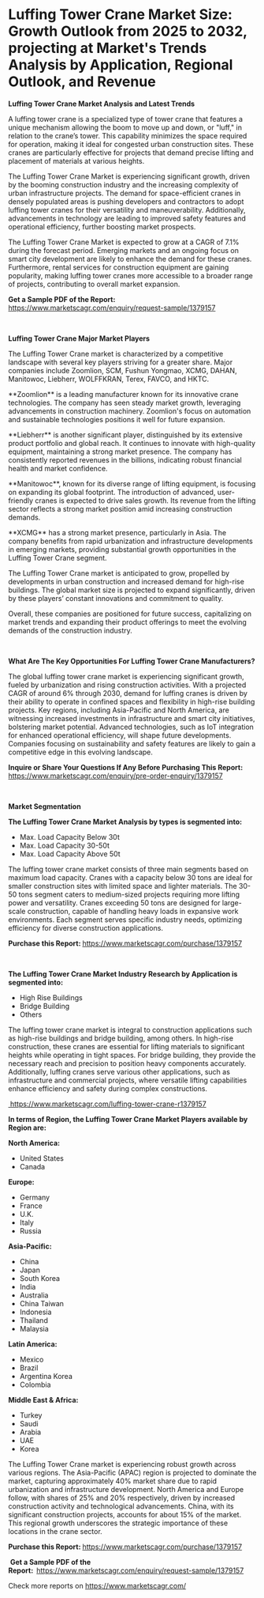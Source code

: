 <p><h1>Luffing Tower Crane Market Size: Growth Outlook from 2025 to 2032, projecting at Market's Trends Analysis by Application, Regional Outlook, and Revenue</h1></p><p><strong>Luffing Tower Crane Market Analysis and Latest Trends</strong></p>
<p><p>A luffing tower crane is a specialized type of tower crane that features a unique mechanism allowing the boom to move up and down, or "luff," in relation to the crane’s tower. This capability minimizes the space required for operation, making it ideal for congested urban construction sites. These cranes are particularly effective for projects that demand precise lifting and placement of materials at various heights.</p><p>The Luffing Tower Crane Market is experiencing significant growth, driven by the booming construction industry and the increasing complexity of urban infrastructure projects. The demand for space-efficient cranes in densely populated areas is pushing developers and contractors to adopt luffing tower cranes for their versatility and maneuverability. Additionally, advancements in technology are leading to improved safety features and operational efficiency, further boosting market prospects.</p><p>The Luffing Tower Crane Market is expected to grow at a CAGR of 7.1% during the forecast period. Emerging markets and an ongoing focus on smart city development are likely to enhance the demand for these cranes. Furthermore, rental services for construction equipment are gaining popularity, making luffing tower cranes more accessible to a broader range of projects, contributing to overall market expansion.</p></p>
<p><strong>Get a Sample PDF of the Report:&nbsp;</strong> <a href="https://www.marketscagr.com/enquiry/request-sample/1379157?utm_campaign=2998&utm_medium=2&utm_source=Github&utm_content=ia&utm_term=08042025&utm_id=luffing-tower-crane">https://www.marketscagr.com/enquiry/request-sample/1379157</a></p>
<p>&nbsp;</p>
<p><strong>Luffing Tower Crane Major Market Players</strong></p>
<p><p>The Luffing Tower Crane market is characterized by a competitive landscape with several key players striving for a greater share. Major companies include Zoomlion, SCM, Fushun Yongmao, XCMG, DAHAN, Manitowoc, Liebherr, WOLFFKRAN, Terex, FAVCO, and HKTC.</p><p>**Zoomlion** is a leading manufacturer known for its innovative crane technologies. The company has seen steady market growth, leveraging advancements in construction machinery. Zoomlion's focus on automation and sustainable technologies positions it well for future expansion.</p><p>**Liebherr** is another significant player, distinguished by its extensive product portfolio and global reach. It continues to innovate with high-quality equipment, maintaining a strong market presence. The company has consistently reported revenues in the billions, indicating robust financial health and market confidence.</p><p>**Manitowoc**, known for its diverse range of lifting equipment, is focusing on expanding its global footprint. The introduction of advanced, user-friendly cranes is expected to drive sales growth. Its revenue from the lifting sector reflects a strong market position amid increasing construction demands.</p><p>**XCMG** has a strong market presence, particularly in Asia. The company benefits from rapid urbanization and infrastructure developments in emerging markets, providing substantial growth opportunities in the Luffing Tower Crane segment.</p><p>The Luffing Tower Crane market is anticipated to grow, propelled by developments in urban construction and increased demand for high-rise buildings. The global market size is projected to expand significantly, driven by these players’ constant innovations and commitment to quality.</p><p>Overall, these companies are positioned for future success, capitalizing on market trends and expanding their product offerings to meet the evolving demands of the construction industry.</p></p>
<p>&nbsp;</p>
<p><strong>What Are The Key Opportunities For Luffing Tower Crane Manufacturers?</strong></p>
<p><p>The global luffing tower crane market is experiencing significant growth, fueled by urbanization and rising construction activities. With a projected CAGR of around 6% through 2030, demand for luffing cranes is driven by their ability to operate in confined spaces and flexibility in high-rise building projects. Key regions, including Asia-Pacific and North America, are witnessing increased investments in infrastructure and smart city initiatives, bolstering market potential. Advanced technologies, such as IoT integration for enhanced operational efficiency, will shape future developments. Companies focusing on sustainability and safety features are likely to gain a competitive edge in this evolving landscape.</p></p>
<p><strong>Inquire or Share Your Questions If Any Before Purchasing This Report:</strong> <a href="https://www.marketscagr.com/enquiry/pre-order-enquiry/1379157?utm_campaign=2998&utm_medium=2&utm_source=Github&utm_content=ia&utm_term=08042025&utm_id=luffing-tower-crane">https://www.marketscagr.com/enquiry/pre-order-enquiry/1379157</a></p>
<p>&nbsp;</p>
<p><strong>Market Segmentation</strong></p>
<p><strong>The Luffing Tower Crane Market Analysis by types is segmented into:</strong></p>
<p><ul><li>Max. Load Capacity Below 30t</li><li>Max. Load Capacity 30-50t</li><li>Max. Load Capacity Above 50t</li></ul></p>
<p><p>The luffing tower crane market consists of three main segments based on maximum load capacity. Cranes with a capacity below 30 tons are ideal for smaller construction sites with limited space and lighter materials. The 30-50 tons segment caters to medium-sized projects requiring more lifting power and versatility. Cranes exceeding 50 tons are designed for large-scale construction, capable of handling heavy loads in expansive work environments. Each segment serves specific industry needs, optimizing efficiency for diverse construction applications.</p></p>
<p><strong>Purchase this Report:&nbsp;</strong><a href="https://www.marketscagr.com/purchase/1379157?utm_campaign=2998&utm_medium=2&utm_source=Github&utm_content=ia&utm_term=08042025&utm_id=luffing-tower-crane">https://www.marketscagr.com/purchase/1379157</a></p>
<p>&nbsp;</p>
<p><strong>The Luffing Tower Crane Market Industry Research by Application is segmented into:</strong></p>
<p><ul><li>High Rise Buildings</li><li>Bridge Building</li><li>Others</li></ul></p>
<p><p>The luffing tower crane market is integral to construction applications such as high-rise buildings and bridge building, among others. In high-rise construction, these cranes are essential for lifting materials to significant heights while operating in tight spaces. For bridge building, they provide the necessary reach and precision to position heavy components accurately. Additionally, luffing cranes serve various other applications, such as infrastructure and commercial projects, where versatile lifting capabilities enhance efficiency and safety during complex constructions.</p></p>
<p><a href="https://www.marketscagr.com/luffing-tower-crane-r1379157?utm_campaign=2998&utm_medium=2&utm_source=Github&utm_content=ia&utm_term=08042025&utm_id=luffing-tower-crane">&nbsp;https://www.marketscagr.com/luffing-tower-crane-r1379157</a></p>
<p><strong>In terms of Region, the Luffing Tower Crane Market Players available by Region are:</strong></p>
<p>
    <p> <strong> North America: </strong>
        <ul>
            <li>United States</li>
            <li>Canada</li>
        </ul>
        </p> 
    <p> <strong> Europe: </strong>
        <ul>
            <li>Germany</li>
            <li>France</li>
            <li>U.K.</li>
            <li>Italy</li>
            <li>Russia</li>
        </ul>
        </p> 
    <p> <strong> Asia-Pacific: </strong>
        <ul>
            <li>China</li>
            <li>Japan</li>
            <li>South Korea</li>
            <li>India</li>
            <li>Australia</li>
            <li>China Taiwan</li>
            <li>Indonesia</li>
            <li>Thailand</li>
            <li>Malaysia</li>
        </ul>
        </p> 
    <p> <strong> Latin America: </strong>
        <ul>
            <li>Mexico</li>
            <li>Brazil</li>
            <li>Argentina Korea</li>
            <li>Colombia</li>
        </ul>
        </p> 
    <p> <strong> Middle East & Africa: </strong>
        <ul>
            <li>Turkey</li>
            <li>Saudi</li>
            <li>Arabia</li>
            <li>UAE</li>
            <li>Korea</li>
        </ul>
    </p>
    </p>
<p><p>The Luffing Tower Crane market is experiencing robust growth across various regions. The Asia-Pacific (APAC) region is projected to dominate the market, capturing approximately 40% market share due to rapid urbanization and infrastructure development. North America and Europe follow, with shares of 25% and 20% respectively, driven by increased construction activity and technological advancements. China, with its significant construction projects, accounts for about 15% of the market. This regional growth underscores the strategic importance of these locations in the crane sector.</p></p>
<p><strong>Purchase this Report: </strong><a href="https://www.marketscagr.com/purchase/1379157?utm_campaign=2998&utm_medium=2&utm_source=Github&utm_content=ia&utm_term=08042025&utm_id=luffing-tower-crane">https://www.marketscagr.com/purchase/1379157</a></p>
<p>&nbsp;<strong>Get a Sample PDF of the Report:&nbsp;&nbsp;</strong><a href="https://www.marketscagr.com/enquiry/request-sample/1379157?utm_campaign=2998&utm_medium=2&utm_source=Github&utm_content=ia&utm_term=08042025&utm_id=luffing-tower-crane">https://www.marketscagr.com/enquiry/request-sample/1379157</a></p>
<p><strong></strong></p>
<p>Check more reports on <a href="https://www.marketscagr.com/?utm_campaign=2998&utm_medium=2&utm_source=Github&utm_content=ia&utm_term=08042025&utm_id=luffing-tower-crane">https://www.marketscagr.com/</a></p>